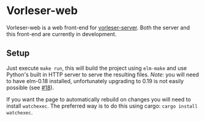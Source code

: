 # Vorleser-web

Vorleser-web is a web front-end for [vorleser-server](https://github.com/hatzel/vorleser-server).
Both the server and this front-end are currently in development.

## Setup

Just execute `make run`, this will build the project using `elm-make` and use Python's built in HTTP server to serve the resulting files.
*Note*: you will need to have elm-0.18 installed, unfortunately upgrading to 0.19 is not easily possible (see [#18](https://github.com/vorleser/vorleser-web/issues/18)).

If you want the page to automatically rebuild on changes you will need to install `watchexec`.
The preferred way is to do this using cargo: `cargo install watchexec`.

